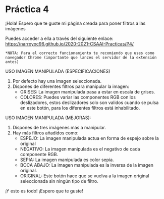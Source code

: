  # Práctica 4
¡Hola! Espero que te guste mi página creada para poner filtros a las imágenes

Puedes acceder a ella a través del siguiente enlace: https://narroyoc96.github.io/2020-2021-CSAAI-Practicas/P4/

    *NOTA: Para el correcto funcionamiento te recomiendo que uses como navegador Chrome (importante que lanzes el servidor de la extensión antes)

USO IMAGEN MANIPULADA (ESPECIFICACIONES)
1. Por defecto hay una imagen seleccionada.
2. Dispones de diferentes filtros para manipular la imagen:
    - GRISES: La imagen manipulada pasa a estar en escala de grises.
    - COLORES: Puedes variar las componentes RGB con los deslizadores, estos deslizadores solo son validos cuando se pulsa en este botón, para los diferentes filtros está inhabilitado.

USO IMAGEN MANIPULADA (MEJORAS):
1. Dispones de tres imágenes más a manipular.
2. Hay más filtros añadidos como:
    - ESPEJO: La imagen manipulada actua en forma de espejo sobre la original
    - NEGATIVO: La imagen manipulada es el negativo de cada componente RGB.
    - SEPIA: La imagen manipulada es color sepia.
    - BOCA ABAJO: La imagen manipulada es la inversa de la imagen original.
    - ORIGINAL: Este botón hace que se vuelva a la imagen original seleccionada sin ningún tipo de filtro.

¡Y esto es todo! ¡Espero que te guste!
